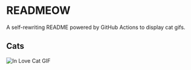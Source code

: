 # READMEOW

A self-rewriting README powered by GitHub Actions to display cat gifs.

## Cats

![In Love Cat GIF](https://media3.giphy.com/media/v1.Y2lkPTlhY2QwMmRhZzIxMzdvMzVyenR1Mnp1dWM3YWFiOTY2bTJqdmEyMDI1dmk2eGZzcCZlcD12MV9naWZzX3NlYXJjaCZjdD1n/MDJ9IbxxvDUQM/200.gif)
